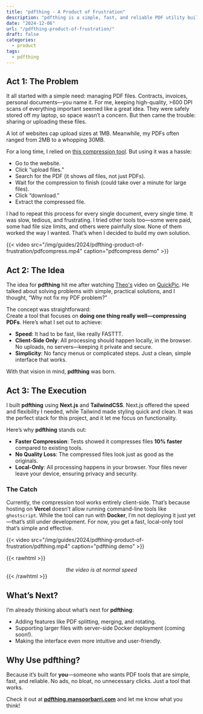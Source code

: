 ```yaml
---
title: "pdfthing - A Product of Frustration"
description: "pdfthing is a simple, fast, and reliable PDF utility built to tackle the frustrations of existing tools."
date: "2024-12-06"
url: "/pdfthing-product-of-frustration/"
draft: false
categories: 
  - product
tags:
  - pdfthing
---
```


## Act 1: The Problem

It all started with a simple need: managing PDF files. Contracts, invoices, personal documents—you name it. For me, keeping high-quality, >600 DPI scans of everything important seemed like a great idea. They were safely stored off my laptop, so space wasn’t a concern. But then came the trouble: sharing or uploading these files.

A lot of websites cap upload sizes at 1MB. Meanwhile, my PDFs often ranged from 2MB to a whopping 30MB.

For a long time, I relied on [this compression tool](https://pdfcompressor.com/). But using it was a hassle:

- Go to the website.
- Click “upload files.”
- Search for the PDF (it shows *all* files, not just PDFs).
- Wait for the compression to finish (could take over a minute for large files).
- Click “download.”
- Extract the compressed file.

I had to repeat this process for every single document, every single time. It was slow, tedious, and frustrating. I tried other tools too—some were paid, some had file size limits, and others were painfully slow. None of them worked the way I wanted. That’s when I decided to build my own solution.

{{< video src="/img/guides/2024/pdfthing-product-of-frustration/pdfcompress.mp4" caption="pdfcompress demo" >}} 

## Act 2: The Idea

The idea for **pdfthing** hit me after watching [Theo's](https://x.com/theo) video on [QuickPic](https://www.youtube.com/watch?v=G2_D2bYFjY4). He talked about solving problems with simple, practical solutions, and I thought, “Why not fix my PDF problem?”

The concept was straightforward:  
Create a tool that focuses on **doing one thing really well—compressing PDFs**. Here’s what I set out to achieve:

- **Speed**: It had to be fast, like really FASTTT.  
- **Client-Side Only**: All processing should happen locally, in the browser. No uploads, no servers—keeping it private and secure.  
- **Simplicity**: No fancy menus or complicated steps. Just a clean, simple interface that works.  

With that vision in mind, **pdfthing** was born.

## Act 3: The Execution

I built **pdfthing** using **Next.js** and **TailwindCSS**. Next.js offered the speed and flexibility I needed, while Tailwind made styling quick and clean. It was the perfect stack for this project, and it let me focus on functionality.

Here’s why **pdfthing** stands out:

- **Faster Compression**: Tests showed it compresses files **10% faster** compared to existing tools.  
- **No Quality Loss**: The compressed files look just as good as the originals.  
- **Local-Only**: All processing happens in your browser. Your files never leave your device, ensuring privacy and security.  

### The Catch  
Currently, the compression tool works entirely client-side. That’s because hosting on **Vercel** doesn’t allow running command-line tools like `ghostscript`. While the tool can run with **Docker**, I’m not deploying it just yet—that’s still under development. For now, you get a fast, local-only tool that’s simple and effective.

{{< video src="/img/guides/2024/pdfthing-product-of-frustration/pdfthing.mp4" caption="pdfthing demo" >}} 

{{< rawhtml >}}
<div style="text-align: center; font-style: italic">the video is at normal speed</div>
{{< /rawhtml >}}

## What’s Next?

I’m already thinking about what’s next for **pdfthing**:  
- Adding features like PDF splitting, merging, and rotating.  
- Supporting larger files with server-side Docker deployment (coming soon!).  
- Making the interface even more intuitive and user-friendly.  

## Why Use pdfthing?

Because it’s built for **you**—someone who wants PDF tools that are simple, fast, and reliable. No ads, no bloat, no unnecessary clicks. Just a tool that works.

Check it out at [**pdfthing.mansoorbarri.com**](https://pdfthing.mansoorbarri.com) and let me know what you think!
